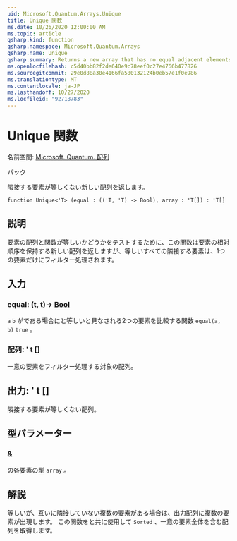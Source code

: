 ```yaml
---
uid: Microsoft.Quantum.Arrays.Unique
title: Unique 関数
ms.date: 10/26/2020 12:00:00 AM
ms.topic: article
qsharp.kind: function
qsharp.namespace: Microsoft.Quantum.Arrays
qsharp.name: Unique
qsharp.summary: Returns a new array that has no equal adjacent elements.
ms.openlocfilehash: c5d40bb82f2de640e9c78eef0c27e4766b477826
ms.sourcegitcommit: 29e0d88a30e4166fa580132124b0eb57e1f0e986
ms.translationtype: MT
ms.contentlocale: ja-JP
ms.lasthandoff: 10/27/2020
ms.locfileid: "92718783"
---
```

# <a name="unique-function"></a>Unique 関数

名前空間: [Microsoft. Quantum. 配列](xref:Microsoft.Quantum.Arrays)

パック [](https://nuget.org/packages/)


隣接する要素が等しくない新しい配列を返します。

```qsharp
function Unique<'T> (equal : (('T, 'T) -> Bool), array : 'T[]) : 'T[]
```


## <a name="description"></a>説明

要素の配列と関数が等しいかどうかをテストするために、この関数は要素の相対順序を保持する新しい配列を返しますが、等しいすべての隣接する要素は、1つの要素だけにフィルター処理されます。

## <a name="input"></a>入力

### <a name="equal--tt---bool"></a>equal: (t, t)-> [Bool](xref:microsoft.quantum.lang-ref.bool)

`a` `b` がである場合にと等しいと見なされる2つの要素を比較する関数 `equal(a, b)` `true` 。


### <a name="array--t"></a>配列: ' t []

一意の要素をフィルター処理する対象の配列。



## <a name="output--t"></a>出力: ' t []

隣接する要素が等しくない配列。

## <a name="type-parameters"></a>型パラメーター

### <a name="t"></a>&

の各要素の型 `array` 。

## <a name="remarks"></a>解説

等しいが、互いに隣接していない複数の要素がある場合は、出力配列に複数の要素が出現します。  この関数をと共に使用して `Sorted` 、一意の要素全体を含む配列を取得します。